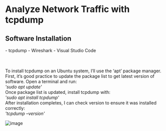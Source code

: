 <h1>Analyze Network Traffic with tcpdump</h1>

<h2>Software Installation</h2>
- tcpdump
- Wireshark
- Visual Studio Code
<br/><br/><br/>

To install tcpdump on an Ubuntu system, I’ll use the ‘apt’ package manager. First, it’s good practice to update the package list to get latest version of software. Open a terminal and run: 
<br/>
*'sudo apt update'*
<br/>
Once package list is updated, install tcpdump with:
<br/>
*'sudo apt install tcpdump'*
<br/>
After installation completes, I can check version to ensure it was installed correctly:
<br/>
*'tcpdump –version'*

<img src="https://i.imgur.com/QRwFZKs.png" alt="image"/>
